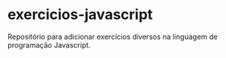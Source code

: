 # exercicios-javascript
Repositório para adicionar exercícios diversos na linguagem de programação Javascript.

